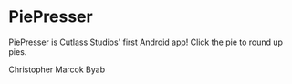 # PiePresser
PiePresser is Cutlass Studios' first Android app! Click the pie to round up pies.

Christopher Marcok
Byab
